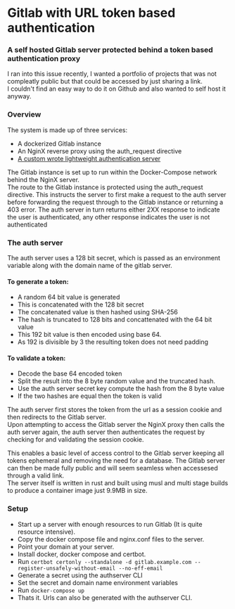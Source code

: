 # Gitlab with URL token based authentication
### A self hosted Gitlab server protected behind a token based authentication proxy

I ran into this issue recently, I wanted a portfolio of projects that was not compleatly public but that could be accessed by just sharing a link.  
I couldn't find an easy way to do it on Github and also wanted to self host it anyway.

### Overview
The system is made up of three services:
* A dockerized Gitlab instance
* An NginX reverse proxy using the auth_request directive
* [A custom wrote lightweight authentication server](https://github.com/nss0xvu1yqufia4p/authserver)

The Gitlab instance is set up to run within the Docker-Compose network behind the NginX server.  
The route to the Gitlab instance is protected using the auth_request directive. This instructs the server to first make a request to the auth server before forwarding the request through to the Gitlab instance or returning a 403 error. The auth server in turn returns either 2XX response to indicate the user is authenticated, any other response indicates the user is not authenticated

### The auth server
The auth server uses a 128 bit secret, which is passed as an environment variable along with the domain name of the gitlab server.  
#### To generate a token:
* A random 64 bit value is generated
* This is concatenated with the 128 bit secret
* The concatenated value is then hashed using SHA-256
* The hash is truncated to 128 bits and concattenated with the 64 bit value
* This 192 bit value is then encoded using base 64.
* As 192 is divisible by 3 the resulting token does not need padding

#### To validate a token:
* Decode the base 64 encoded token
* Split the result into the 8 byte random value and the truncated hash.
* Use the auth server secret key compute the hash from the 8 byte value
* If the two hashes are equal then the token is valid

The auth server first stores the token from the url as a session cookie and then redirects to the Gitlab server.  
Upon attempting to access the Gitlab server the NginX proxy then calls the auth server again, the auth server then authenticates the request by checking for and validating the session cookie.

This enables a basic level of access control to the Gitlab server keeping all tokens ephemeral and removing the need for a database.
The Gitlab server can then be made fully public and will seem seamless when accessesed through a valid link.  
The server itself is written in rust and built using musl and multi stage builds to produce a container image just 9.9MB in size.

### Setup
* Start up a server with enough resources to run Gitlab (It is quite resource intensive).
* Copy the docker compose file and nginx.conf files to the server.
* Point your domain at your server.
* Install docker, docker compose and certbot.
* Run `certbot certonly --standalone -d gitlab.example.com --register-unsafely-without-email --no-eff-email`
* Generate a secret using the authserver CLI
* Set the secret and domain name environment variables
* Run `docker-compose up`
* Thats it. Urls can also be generated with the authserver CLI.
